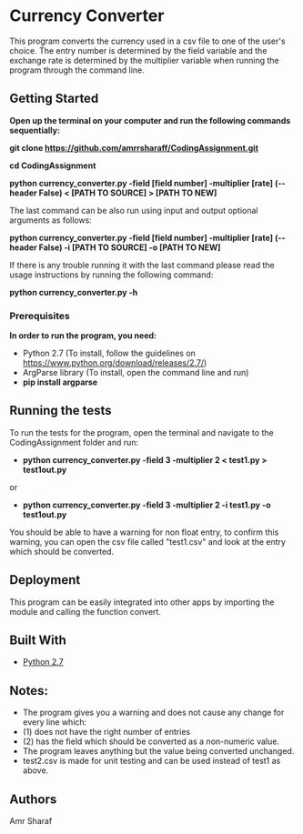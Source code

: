 # Currency Converter

This program converts the currency used in a csv file to one of the user's choice. The entry number is determined by the field variable
and the exchange rate is determined by the multiplier variable when running the program through the command line.

## Getting Started

**Open up the terminal on your computer and run the following commands sequentially:**

**git clone https://github.com/amrrsharaff/CodingAssignment.git**


**cd CodingAssignment**


**python currency_converter.py -field [field number] -multiplier [rate] (--header False) < [PATH TO SOURCE] > [PATH TO NEW]**

The last command can be also run using input and output optional arguments as follows:

**python currency_converter.py -field [field number] -multiplier [rate] (--header False) -i [PATH TO SOURCE] -o [PATH TO NEW]**

If there is any trouble running it with the last command please read the usage instructions by running the following command:

**python currency_converter.py -h**


### Prerequisites

**In order to run the program, you need:**
- Python 2.7 
(To install, follow the guidelines on https://www.python.org/download/releases/2.7/)
- ArgParse library
(To install, open the command line and run)
- **pip install argparse**

## Running the tests

To run the tests for the program, open the terminal and navigate to the CodingAssignment folder and run:
- **python currency_converter.py -field 3 -multiplier 2 < test1.py > test1out.py**

or

- **python currency_converter.py -field 3 -multiplier 2 -i test1.py -o test1out.py**

You should be able to have a warning for non float entry, to confirm this warning, you can open the csv file called "test1.csv" and look at the entry which should be converted.

## Deployment

This program can be easily integrated into other apps by importing the module and calling the function convert.

## Built With

* [Python 2.7](https://www.python.org/download/releases/2.7)

## Notes:
- The program gives you a warning and does not cause any change for every line which:
- (1) does not have the right number of entries
- (2) has the field which should be converted as a non-numeric value.
- The program leaves anything but the value being converted unchanged.
- test2.csv is made for unit testing and can be used instead of test1 as above.

## Authors

Amr Sharaf
